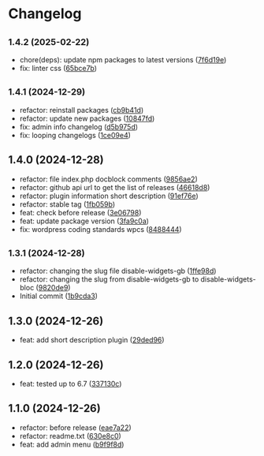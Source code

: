 # Changelog

## <small>1.4.2 (2025-02-22)</small>

* chore(deps): update npm packages to latest versions ([7f6d19e](https://github.com/yukyhendiawan/disable-widgets-block/commit/7f6d19e))
* fix: linter css ([65bce7b](https://github.com/yukyhendiawan/disable-widgets-block/commit/65bce7b))

## <small>1.4.1 (2024-12-29)</small>

* refactor: reinstall packages ([cb9b41d](https://github.com/yukyhendiawan/disable-widgets-block/commit/cb9b41d))
* refactor: update new packages ([10847fd](https://github.com/yukyhendiawan/disable-widgets-block/commit/10847fd))
* fix: admin info changelog ([d5b975d](https://github.com/yukyhendiawan/disable-widgets-block/commit/d5b975d))
* fix: looping changelogs ([1ce09e4](https://github.com/yukyhendiawan/disable-widgets-block/commit/1ce09e4))

## 1.4.0 (2024-12-28)

* refactor: file index.php docblock comments ([9856ae2](https://github.com/yukyhendiawan/disable-widgets-block/commit/9856ae2))
* refactor: github api url to get the list of releases ([46618d8](https://github.com/yukyhendiawan/disable-widgets-block/commit/46618d8))
* refactor: plugin information short description ([91ef76e](https://github.com/yukyhendiawan/disable-widgets-block/commit/91ef76e))
* refactor: stable tag ([1fb059b](https://github.com/yukyhendiawan/disable-widgets-block/commit/1fb059b))
* feat: check before release ([3e06798](https://github.com/yukyhendiawan/disable-widgets-block/commit/3e06798))
* feat: update package version ([3fa9c0a](https://github.com/yukyhendiawan/disable-widgets-block/commit/3fa9c0a))
* fix: wordpress coding standards wpcs ([8488444](https://github.com/yukyhendiawan/disable-widgets-block/commit/8488444))

## <small>1.3.1 (2024-12-28)</small>

* refactor: changing the slug file disable-widgets-gb ([1ffe98d](https://github.com/yukyhendiawan/disable-widgets-block/commit/1ffe98d))
* refactor: changing the slug from disable-widgets-gb to disable-widgets-bloc ([9820de9](https://github.com/yukyhendiawan/disable-widgets-block/commit/9820de9))
* Initial commit ([1b9cda3](https://github.com/yukyhendiawan/disable-widgets-block/commit/1b9cda3))

## 1.3.0 (2024-12-26)

* feat: add short description plugin ([29ded96](https://github.com/yukyhendiawan/disable-widgets-block/commit/29ded96))

## 1.2.0 (2024-12-26)

* feat: tested up to 6.7 ([337130c](https://github.com/yukyhendiawan/disable-widgets-block/commit/337130c))

## 1.1.0 (2024-12-26)

* refactor: before release ([eae7a22](https://github.com/yukyhendiawan/disable-widgets-block/commit/eae7a22))
* refactor: readme.txt ([630e8c0](https://github.com/yukyhendiawan/disable-widgets-block/commit/630e8c0))
* feat: add admin menu ([b9f9f8d](https://github.com/yukyhendiawan/disable-widgets-block/commit/b9f9f8d))

